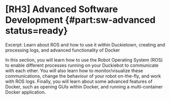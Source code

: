 # [RH3] Advanced Software Development  {#part:sw-advanced status=ready}

Excerpt: Learn about ROS and how to use it within Duckietown, creating and processing logs, and advanced functionality of Docker

In this section, you will learn how to use the Robot Operating System (ROS) to enable different processes running on your Duckiebot to communicate with each other. You will also learn how to monitor/visualize these communications, change the behaviour of your robot on-the-fly, and work with ROS logs. Finally, you will learn about some advanced features of Docker, such as opening GUIs within Docker, and running a multi-container Docker application.

<minitoc/>
